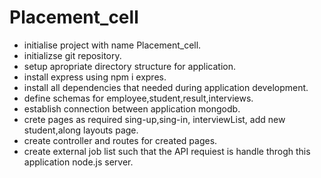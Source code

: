 # Placement_cell
- initialise project with name Placement_cell.
- initializse git repository.
- setup apropriate directory structure for application.
- install express using npm i expres.
- install all dependencies that needed during application development.
- define schemas for employee,student,result,interviews.
- establish connection between application mongodb.
- crete pages as required sing-up,sing-in, interviewList, add new student,along layouts page.
- create controller and routes for created pages.
- create external job list such that the API requiest is handle throgh this application node.js server.
